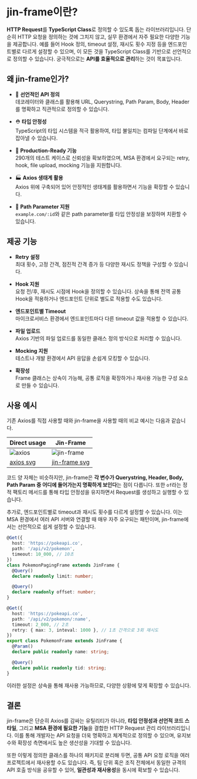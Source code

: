 # jin-frame이란?

**HTTP Request**를 **TypeScript Class**로 정의할 수 있도록 돕는 라이브러리입니다. 단순히 HTTP 요청을 정의하는 것에 그치지 않고, 실무 환경에서 자주 필요한 다양한 기능을 제공합니다. 예를 들어 Hook 정의, timeout 설정, 재시도 횟수 지정 등을 엔드포인트별로 다르게 설정할 수 있으며, 이 모든 것을 TypeScript Class를 기반으로 선언적으로 정의할 수 있습니다. 궁극적으로는 **API를 효율적으로 관리**하는 것이 목표입니다.

## 왜 jin-frame인가?

- 🎩 **선언적인 API 정의**  
  데코레이터와 클래스를 활용해 URL, Querystring, Path Param, Body, Header를 명확하고 직관적으로 정의할 수 있습니다.

- ⛑️ **타입 안정성**  
  TypeScript의 타입 시스템을 적극 활용하여, 타입 불일치는 컴파일 단계에서 바로 잡아낼 수 있습니다.

- 🎢 **Production-Ready 기능**  
  290개의 테스트 케이스로 신뢰성을 확보하였으며, MSA 환경에서 요구되는 retry, hook, file upload, mocking 기능을 지원합니다.

- 🏭 **Axios 생태계 활용**  
  Axios 위에 구축되어 있어 안정적인 생태계를 활용하면서 기능을 확장할 수 있습니다.

- 🎪 **Path Parameter 지원**  
  `example.com/:id`와 같은 path parameter를 타입 안정성을 보장하며 치환할 수 있습니다.

## 제공 기능

- **Retry 설정**  
  최대 횟수, 고정 간격, 점진적 간격 증가 등 다양한 재시도 정책을 구성할 수 있습니다.

- **Hook 지원**  
  요청 전/후, 재시도 시점에 Hook을 정의할 수 있습니다. 상속을 통해 전역 공통 Hook을 적용하거나 엔드포인트 단위로 별도로 적용할 수도 있습니다.

- **엔드포인트별 Timeout**  
  마이크로서비스 환경에서 엔드포인트마다 다른 timeout 값을 적용할 수 있습니다.

- **파일 업로드**  
  Axios 기반의 파일 업로드를 동일한 클래스 정의 방식으로 처리할 수 있습니다.

- **Mocking 지원**  
  테스트나 개발 환경에서 API 응답을 손쉽게 모킹할 수 있습니다.

- **확장성**  
  Frame 클래스는 상속이 가능해, 공통 로직을 확장하거나 재사용 가능한 구성 요소로 만들 수 있습니다.

## 사용 예시

기존 Axios를 직접 사용할 때와 jin-frame을 사용할 때의 비교 예시는 다음과 같습니다.

| Direct usage                           | Jin-Frame                                     |
| -------------------------------------- | --------------------------------------------- |
| ![axios](../assets/axios-usage.png)    | ![jin-frame](../assets/jinframe-usage.png)    |
| [axios svg](../assets/axios-usage.svg) | [jin-frame svg](../assets/jinframe-usage.svg) |

코드 양 자체는 비슷하지만, jin-frame은 **각 변수가 Querystring, Header, Body, Path Param 중 어디에 들어가는지 명확하게 보인다**는 점이 다릅니다. 또한 `of`라는 정적 팩토리 메서드를 통해 타입 안정성을 유지하면서 Request를 생성하고 실행할 수 있습니다.

추가로, 엔드포인트별로 timeout과 재시도 횟수를 다르게 설정할 수 있습니다. 이는 MSA 환경에서 여러 API 서버와 연결할 때 매우 자주 요구되는 패턴이며, jin-frame에서는 선언적으로 쉽게 설정할 수 있습니다.

```ts
@Get({
  host: 'https://pokeapi.co',
  path: '/api/v2/pokemon',
  timeout: 10_000, // 10초
})
class PokemonPagingFrame extends JinFrame {
  @Query()
  declare readonly limit: number;

  @Query()
  declare readonly offset: number;
}

@Get({
  host: 'https://pokeapi.co',
  path: '/api/v2/pokemon/:name',
  timeout: 2_000, // 2초
  retry: { max: 3, inteval: 1000 }, // 1초 간격으로 3회 재시도
})
export class PokemonFrame extends JinFrame {
  @Param()
  declare public readonly name: string;

  @Query()
  declare public readonly tid: string;
}
```

이러한 설정은 상속을 통해 재사용 가능하므로, 다양한 상황에 맞게 확장할 수 있습니다.

## 결론

jin-frame은 단순히 Axios를 감싸는 유틸리티가 아니라, **타입 안정성과 선언적 코드 스타일**, 그리고 **MSA 환경에 필요한 기능**을 결합한 HTTP Request 관리 라이브러리입니다. 이를 통해 개발자는 API 요청을 더욱 명확하고 체계적으로 정의할 수 있으며, 유지보수와 확장성 측면에서도 높은 생산성을 기대할 수 있습니다.

또한 이렇게 정의한 클래스를 하나의 패키지로 분리해 두면, 공통 API 요청 로직을 여러 프로젝트에서 재사용할 수도 있습니다. 즉, 팀 단위 혹은 조직 전체에서 동일한 규격의 API 호출 방식을 공유할 수 있어, **일관성과 재사용성**을 동시에 확보할 수 있습니다.
